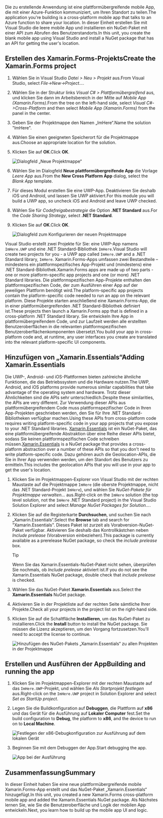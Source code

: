 <span data-ttu-id="cdb1c-101">Die zu erstellende Anwendung ist eine plattformübergreifende mobile App, die mit einer Azure-Funktion kommuniziert, um Ihren Standort zu teilen.</span><span class="sxs-lookup"><span data-stu-id="cdb1c-101">The application you're building is a cross-platform mobile app that talks to an Azure function to share your location.</span></span> <span data-ttu-id="cdb1c-102">In dieser Einheit erstellen Sie mit Visual Studio die leere mobile App und installieren ein NuGet-Paket mit einer API zum Abrufen des Benutzerstandorts.</span><span class="sxs-lookup"><span data-stu-id="cdb1c-102">In this unit, you create the blank mobile app using Visual Studio and install a NuGet package that has an API for getting the user's location.</span></span>

## <a name="create-the-xamarinforms-project"></a><span data-ttu-id="cdb1c-103">Erstellen des Xamarin.Forms-Projekts</span><span class="sxs-lookup"><span data-stu-id="cdb1c-103">Create the Xamarin.Forms project</span></span>

1. <span data-ttu-id="cdb1c-104">Wählen Sie in Visual Studio *Datei > Neu > Projekt* aus.</span><span class="sxs-lookup"><span data-stu-id="cdb1c-104">From Visual Studio, select *File->New->Project...*.</span></span>

1. <span data-ttu-id="cdb1c-105">Wählen Sie in der Struktur links *Visual C# > Plattformübergreifend* aus, und klicken Sie dann im Arbeitsbereich in der Mitte auf *Mobile App (Xamarin.Forms)*.</span><span class="sxs-lookup"><span data-stu-id="cdb1c-105">From the tree on the left-hand side, select *Visual C#->Cross-Platform* and then select *Mobile App (Xamarin.Forms)* from the panel in the center.</span></span>

1. <span data-ttu-id="cdb1c-106">Geben Sie der Projektmappe den Namen „ImHere“.</span><span class="sxs-lookup"><span data-stu-id="cdb1c-106">Name the solution "ImHere".</span></span>

1. <span data-ttu-id="cdb1c-107">Wählen Sie einen geeigneten Speicherort für die Projektmappe aus.</span><span class="sxs-lookup"><span data-stu-id="cdb1c-107">Choose an appropriate location for the solution.</span></span>

1. <span data-ttu-id="cdb1c-108">Klicken Sie auf **OK**.</span><span class="sxs-lookup"><span data-stu-id="cdb1c-108">Click **OK**.</span></span>

    ![Dialogfeld „Neue Projektmappe“](../media/2-new-solution-dialog.png)

1. <span data-ttu-id="cdb1c-110">Wählen Sie im Dialogfeld **Neue plattformübergreifende App** die Vorlage *Leere App* aus.</span><span class="sxs-lookup"><span data-stu-id="cdb1c-110">From the **New Cross Platform App** dialog, select the *Blank App* template.</span></span>

1. <span data-ttu-id="cdb1c-111">Für dieses Modul erstellen Sie eine UWP-App. Deaktivieren Sie deshalb iOS und Android, und lassen Sie UWP aktiviert.</span><span class="sxs-lookup"><span data-stu-id="cdb1c-111">For this module you will build a UWP app, so uncheck iOS and Android and leave UWP checked.</span></span>

1. <span data-ttu-id="cdb1c-112">Wählen Sie für *Codefreigabestrategie* die Option **.NET Standard** aus.</span><span class="sxs-lookup"><span data-stu-id="cdb1c-112">For the *Code Sharing Strategy*, select **.NET Standard**.</span></span>

1. <span data-ttu-id="cdb1c-113">Klicken Sie auf **OK**.</span><span class="sxs-lookup"><span data-stu-id="cdb1c-113">Click **OK**.</span></span>

    ![Dialogfeld zum Konfigurieren der neuen Projektmappe](../media/2-configure-solution-dialog.png)

<span data-ttu-id="cdb1c-115">Visual Studio erstellt zwei Projekte für Sie: eine UWP-App namens `ImHere.UWP` und eine .NET Standard-Bibliothek `ImHere`.</span><span class="sxs-lookup"><span data-stu-id="cdb1c-115">Visual Studio will create two projects for you - a UWP app called `ImHere.UWP` and a .NET Standard library, `ImHere`.</span></span> <span data-ttu-id="cdb1c-116">Xamarin.Forms-Apps umfassen zwei Bestandteile – mindestens ein plattformspezifisches App-Projekt und (mindestens) eine .NET Standard-Bibliothek.</span><span class="sxs-lookup"><span data-stu-id="cdb1c-116">Xamarin.Forms apps are made up of two parts - one or more platform-specific app projects and one (or more) .NET Standard libraries.</span></span> <span data-ttu-id="cdb1c-117">Die plattformspezifischen App-Projekte enthalten den plattformspezifischen Code, der zum Ausführen einer App auf der jeweiligen Plattform benötigt wird.</span><span class="sxs-lookup"><span data-stu-id="cdb1c-117">The platform-specific app projects contain the platform-specific code needed to run an app on the relevant platform.</span></span> <span data-ttu-id="cdb1c-118">Diese Projekte starten anschließend eine Xamarin.Forms-App, die in einer plattformübergreifenden .NET Standard-Bibliothek definiert ist.</span><span class="sxs-lookup"><span data-stu-id="cdb1c-118">These projects then launch a Xamarin.Forms app that is defined in a cross-platform .NET Standard library.</span></span> <span data-ttu-id="cdb1c-119">Sie entwickeln Ihre App in plattformübergreifendem Code, und zur Laufzeit werden alle erstellten Benutzeroberflächen in die relevanten plattformspezifischen Benutzeroberflächenkomponenten übersetzt.</span><span class="sxs-lookup"><span data-stu-id="cdb1c-119">You build your app in cross-platform code and, at runtime, any user interfaces you create are translated into the relevant platform-specific UI components.</span></span>

## <a name="adding-xamarinessentials"></a><span data-ttu-id="cdb1c-120">Hinzufügen von „Xamarin.Essentials“</span><span class="sxs-lookup"><span data-stu-id="cdb1c-120">Adding Xamarin.Essentials</span></span>

<span data-ttu-id="cdb1c-121">Die UWP-, Android- und iOS-Plattformen bieten zahlreiche ähnliche Funktionen, die das Betriebssystem und die Hardware nutzen.</span><span class="sxs-lookup"><span data-stu-id="cdb1c-121">The UWP, Android, and iOS platforms provide numerous similar capabilities that take advantage of the operating system and hardware.</span></span> <span data-ttu-id="cdb1c-122">Trotz dieser Ähnlichkeiten sind die APIs sehr unterschiedlich.</span><span class="sxs-lookup"><span data-stu-id="cdb1c-122">Despite these similarities, the APIs are very different.</span></span> <span data-ttu-id="cdb1c-123">Zur Verwendung dieser APIs aus plattformübergreifendem Code muss plattformspezifischer Code in Ihren App-Projekten geschrieben werden, den Sie für Ihre .NET Standard-Bibliotheken verfügbar machen.</span><span class="sxs-lookup"><span data-stu-id="cdb1c-123">Using these APIs from cross-platform code requires writing platform-specific code in your app projects that you expose to your .NET Standard libraries.</span></span> <span data-ttu-id="cdb1c-124">[Xamarin.Essentials](https://docs.microsoft.com/xamarin/essentials/?azure-portal=true) ist ein NuGet-Paket, das eine plattformübergreifende Abstraktion über eine Reihe dieser APIs bietet, sodass Sie keinen plattformspezifischen Code schreiben müssen.</span><span class="sxs-lookup"><span data-stu-id="cdb1c-124">[Xamarin.Essentials](https://docs.microsoft.com/xamarin/essentials/?azure-portal=true) is a NuGet package that provides a cross-platform abstraction over a number of these APIs so that you don't need to write platform-specific code.</span></span> <span data-ttu-id="cdb1c-125">Dazu gehören auch die Geolocation-APIs, die Sie in Ihrer App verwenden werden, um den Standort des Benutzers zu ermitteln.</span><span class="sxs-lookup"><span data-stu-id="cdb1c-125">This includes the geolocation APIs that you will use in your app to get the user's location.</span></span>

1. <span data-ttu-id="cdb1c-126">Klicken Sie im Projektmappen-Explorer von Visual Studio mit der rechten Maustaste auf die Projektmappe `ImHere` (die oberste Projektmappe, nicht das .NET Standard-Projekt `ImHere`), und wählen Sie *NuGet-Pakete für Projektmappe verwalten...* aus.</span><span class="sxs-lookup"><span data-stu-id="cdb1c-126">Right-click on the `ImHere` solution (the top level solution, not the `ImHere` .NET Standard project) in the Visual Studio Solution Explorer and select *Manage NuGet Packages for Solution...*.</span></span>

1. <span data-ttu-id="cdb1c-127">Klicken Sie auf die Registerkarte **Durchsuchen**, und suchen Sie nach „Xamarin.Essentials“.</span><span class="sxs-lookup"><span data-stu-id="cdb1c-127">Select the **Browse** tab and search for "Xamarin.Essentials".</span></span> <span data-ttu-id="cdb1c-128">Dieses Paket ist zurzeit als Vorabversion-NuGet-Paket verfügbar. Aktivieren Sie deshalb das Kontrollkästchen neben *Include prelease* (Vorabversion einbeziehen).</span><span class="sxs-lookup"><span data-stu-id="cdb1c-128">This package is currently available as a prerelease NuGet package, so check the *include prelease* box.</span></span>

    > [!TIP]
    > <span data-ttu-id="cdb1c-129">Wenn Sie das Xamarin.Essentials-NuGet-Paket nicht sehen, überprüfen Sie nochmals, ob *Include prelease* aktiviert ist.</span><span class="sxs-lookup"><span data-stu-id="cdb1c-129">If you do not see the Xamarin.Essentials NuGet package, double check that *include prelease* is checked.</span></span> 

1. <span data-ttu-id="cdb1c-130">Wählen Sie das NuGet-Paket **Xamarin.Essentials** aus.</span><span class="sxs-lookup"><span data-stu-id="cdb1c-130">Select the **Xamarin.Essentials** NuGet package.</span></span>

1. <span data-ttu-id="cdb1c-131">Aktivieren Sie in der Projektliste auf der rechten Seite sämtliche Ihrer Projekte.</span><span class="sxs-lookup"><span data-stu-id="cdb1c-131">Check all your projects in the project list on the right-hand side.</span></span>

1. <span data-ttu-id="cdb1c-132">Klicken Sie auf die Schaltfläche **Installieren**, um das NuGet-Paket zu installieren.</span><span class="sxs-lookup"><span data-stu-id="cdb1c-132">Click the **Install** button to install the NuGet package.</span></span> <span data-ttu-id="cdb1c-133">Sie müssen die Lizenz akzeptieren, um den Vorgang fortzusetzen.</span><span class="sxs-lookup"><span data-stu-id="cdb1c-133">You'll need to accept the license to continue.</span></span>

    ![Hinzufügen des NuGet-Pakets „Xamarin.Essentials“ zu allen Projekten in der Projektmappe](../media/2-add-essentials-nuget.png)

## <a name="building-and-running-the-app"></a><span data-ttu-id="cdb1c-135">Erstellen und Ausführen der App</span><span class="sxs-lookup"><span data-stu-id="cdb1c-135">Building and running the app</span></span>

1. <span data-ttu-id="cdb1c-136">Klicken Sie im Projektmappen-Explorer mit der rechten Maustaste auf das `ImHere.UWP`-Projekt, und wählen Sie *Als Startprojekt festlegen* aus.</span><span class="sxs-lookup"><span data-stu-id="cdb1c-136">Right-click on the `ImHere.UWP` project in Solution Explorer and select *Set as StartUp project*.</span></span>

1. <span data-ttu-id="cdb1c-137">Legen Sie die Buildkonfiguration auf **Debuggen**, die Plattform auf **x86** und das Gerät für die Ausführung auf **Lokaler Computer** fest.</span><span class="sxs-lookup"><span data-stu-id="cdb1c-137">Set the build configuration to **Debug**, the platform to **x86**, and the device to run on to **Local Machine**.</span></span>

    ![Festlegen der x86-Debugkonfiguration zur Ausführung auf dem lokalen Gerät](../media/2-debug-configuration.png)

1. <span data-ttu-id="cdb1c-139">Beginnen Sie mit dem Debuggen der App.</span><span class="sxs-lookup"><span data-stu-id="cdb1c-139">Start debugging the app.</span></span>

    ![App bei der Ausführung](../media/2-debuging-app.png)

## <a name="summary"></a><span data-ttu-id="cdb1c-141">Zusammenfassung</span><span class="sxs-lookup"><span data-stu-id="cdb1c-141">Summary</span></span>

<span data-ttu-id="cdb1c-142">In dieser Einheit haben Sie eine neue plattformübergreifende mobile Xamarin.Forms-App erstellt und das NuGet-Paket „Xamarin.Essentials“ hinzugefügt.</span><span class="sxs-lookup"><span data-stu-id="cdb1c-142">In this unit, you created a new Xamarin.Forms cross-platform mobile app and added the Xamarin.Essentials NuGet package.</span></span> <span data-ttu-id="cdb1c-143">Als Nächstes lernen Sie, wie Sie die Benutzeroberfläche und Logik der mobilen App entwickeln.</span><span class="sxs-lookup"><span data-stu-id="cdb1c-143">Next, you learn how to build up the mobile app UI and logic.</span></span>